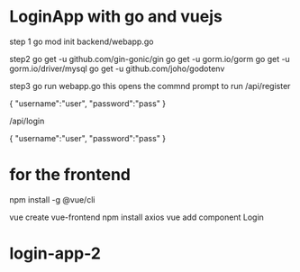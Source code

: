 # LoginApp with go and vuejs

step 1
go mod init backend/webapp.go

step2
go get -u github.com/gin-gonic/gin
go get -u gorm.io/gorm
go get -u gorm.io/driver/mysql
go get -u github.com/joho/godotenv

step3
go run webapp.go
this opens the commnd prompt to run
/api/register

{
"username":"user",
"password":"pass"
}

/api/login

{
"username":"user",
"password":"pass"
}

# for the frontend

npm install -g @vue/cli

vue create vue-frontend
npm install axios
vue add component Login
# login-app-2
